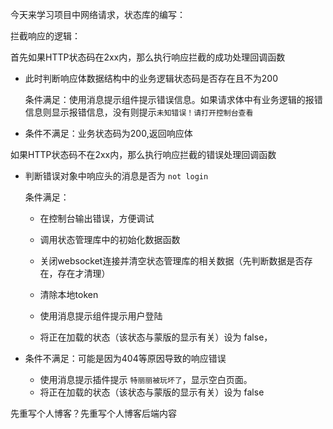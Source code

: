 今天来学习项目中网络请求，状态库的编写：

拦截响应的逻辑：

首先如果HTTP状态码在2xx内，那么执行响应拦截的成功处理回调函数

- 此时判断响应体数据结构中的业务逻辑状态码是否存在且不为200

  条件满足：使用消息提示组件提示错误信息。如果请求体中有业务逻辑的报错信息则显示报错信息，没有则提示`未知错误！请打开控制台查看`

- 条件不满足：业务状态码为200,返回响应体

如果HTTP状态码不在2xx内，那么执行响应拦截的错误处理回调函数

- 判断错误对象中响应头的消息是否为 `not login`

  条件满足：

  - 在控制台输出错误，方便调试

  - 调用状态管理库中的初始化数据函数

  - 关闭websocket连接并清空状态管理库的相关数据（先判断数据是否存在，存在才清理）

  - 清除本地token

  - 使用消息提示组件提示用户登陆
  - 将正在加载的状态（该状态与蒙版的显示有关）设为 false，

- 条件不满足：可能是因为404等原因导致的响应错误

  - 使用消息提示插件提示 `特丽丽被玩坏了`，显示空白页面。
  - 将正在加载的状态（该状态与蒙版的显示有关）设为 false

先重写个人博客？先重写个人博客后端内容
